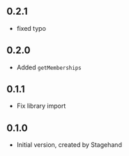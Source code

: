 ## 0.2.1

- fixed typo

## 0.2.0

- Added `getMemberships`

## 0.1.1

- Fix library import

## 0.1.0

- Initial version, created by Stagehand
